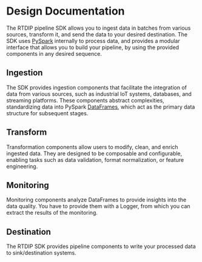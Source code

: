 # Design Documentation

The RTDIP pipeline SDK allows you to ingest data in batches from various sources, transform it, and send the data to your desired destination.
The SDK uses [PySpark](https://spark.apache.org/docs/latest/api/python/index.html) internally to process data, and provides a modular interface that allows you to build your pipeline, by using the provided components in any desired sequence.

## Ingestion

The SDK provides ingestion components that facilitate the integration of data from various sources, such as industrial IoT systems, databases, and streaming platforms. These components abstract complexities, standardizing data into PySpark [DataFrames](https://spark.apache.org/docs/latest/api/python/getting_started/quickstart_df.html), which act as the primary data structure for subsequent stages.

## Transform

Transformation components allow users to modify, clean, and enrich ingested data. They are designed to be composable and configurable, enabling tasks such as data validation, format normalization, or feature engineering.

## Monitoring

Monitoring components analyze DataFrames to provide insights into the data quality. You have to provide them with a Logger, from which you can extract the results of the monitoring.

## Destination

The RTDIP SDK provides pipeline components to write your processed data to sink/destination systems.
